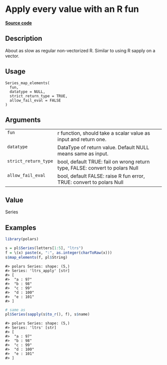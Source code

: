 

# Apply every value with an R fun

[**Source code**](https://github.com/pola-rs/r-polars/tree/main/R/series__series.R#L409)

## Description

About as slow as regular non-vectorized R. Similar to using R sapply on
a vector.

## Usage

<pre><code class='language-R'>Series_map_elements(
  fun,
  datatype = NULL,
  strict_return_type = TRUE,
  allow_fail_eval = FALSE
)
</code></pre>

## Arguments

<table>
<tr>
<td style="white-space: nowrap; font-family: monospace; vertical-align: top">
<code id="Series_map_elements_:_fun">fun</code>
</td>
<td>
r function, should take a scalar value as input and return one.
</td>
</tr>
<tr>
<td style="white-space: nowrap; font-family: monospace; vertical-align: top">
<code id="Series_map_elements_:_datatype">datatype</code>
</td>
<td>
DataType of return value. Default NULL means same as input.
</td>
</tr>
<tr>
<td style="white-space: nowrap; font-family: monospace; vertical-align: top">
<code id="Series_map_elements_:_strict_return_type">strict_return_type</code>
</td>
<td>
bool, default TRUE: fail on wrong return type, FALSE: convert to polars
Null
</td>
</tr>
<tr>
<td style="white-space: nowrap; font-family: monospace; vertical-align: top">
<code id="Series_map_elements_:_allow_fail_eval">allow_fail_eval</code>
</td>
<td>
bool, default FALSE: raise R fun error, TRUE: convert to polars Null
</td>
</tr>
</table>

## Value

Series

## Examples

``` r
library(polars)

s = pl$Series(letters[1:5], "ltrs")
f = \(x) paste(x, ":", as.integer(charToRaw(x)))
s$map_elements(f, pl$String)
```

    #> polars Series: shape: (5,)
    #> Series: 'ltrs_apply' [str]
    #> [
    #>  "a : 97"
    #>  "b : 98"
    #>  "c : 99"
    #>  "d : 100"
    #>  "e : 101"
    #> ]

``` r
# same as
pl$Series(sapply(s$to_r(), f), s$name)
```

    #> polars Series: shape: (5,)
    #> Series: 'ltrs' [str]
    #> [
    #>  "a : 97"
    #>  "b : 98"
    #>  "c : 99"
    #>  "d : 100"
    #>  "e : 101"
    #> ]
